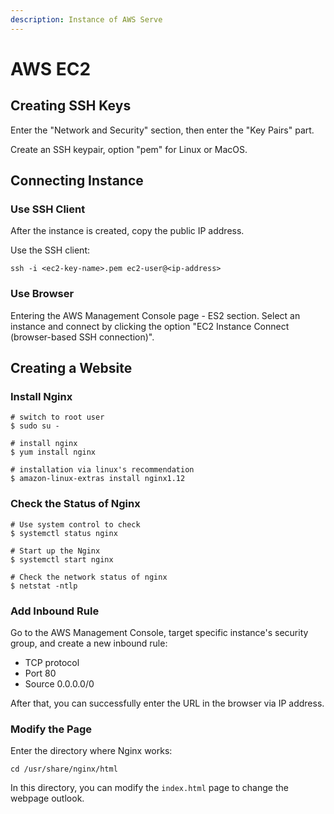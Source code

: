 ```yaml
---
description: Instance of AWS Serve
---
```


# AWS EC2

## Creating SSH Keys

Enter the "Network and Security" section, then enter the "Key Pairs" part.

Create an SSH keypair, option "pem" for Linux or MacOS.

## Connecting Instance

### Use SSH Client

After the instance is created, copy the public IP address.

 Use the SSH client:

```text
ssh -i <ec2-key-name>.pem ec2-user@<ip-address>
```

### Use Browser

Entering the AWS Management Console page - ES2 section. Select an instance and connect by clicking the option "EC2 Instance Connect \(browser-based SSH connection\)".

## Creating a Website

### Install Nginx

```text
# switch to root user
$ sudo su -

# install nginx
$ yum install nginx

# installation via linux's recommendation
$ amazon-linux-extras install nginx1.12
```

### Check the Status of Nginx

```text
# Use system control to check
$ systemctl status nginx

# Start up the Nginx
$ systemctl start nginx

# Check the network status of nginx
$ netstat -ntlp
```

### Add Inbound Rule

Go to the AWS Management Console, target specific instance's security group, and create a new inbound rule:

* TCP protocol
* Port 80
* Source 0.0.0.0/0

After that, you can successfully enter the URL in the browser via IP address.

### Modify the Page

Enter the directory where Nginx works:

```text
cd /usr/share/nginx/html
```

In this directory, you can modify the `index.html` page to change the webpage outlook.

